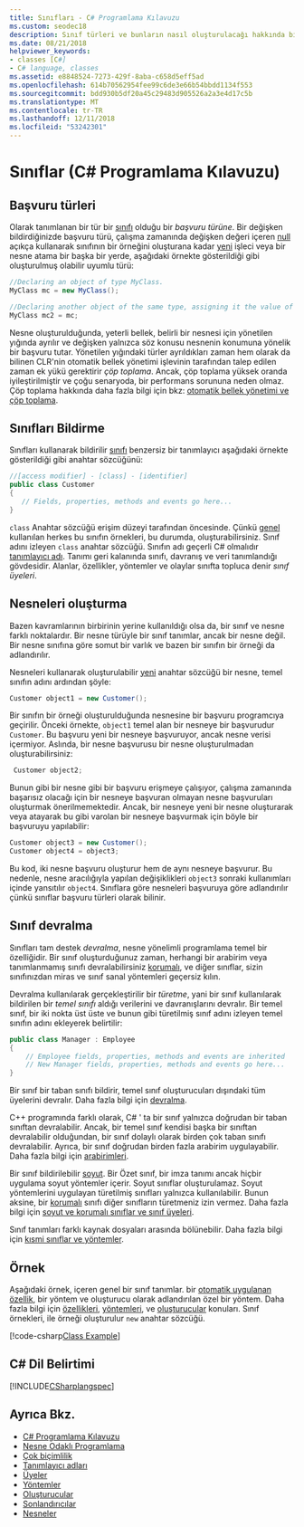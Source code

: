 ```yaml
---
title: Sınıfları - C# Programlama Kılavuzu
ms.custom: seodec18
description: Sınıf türleri ve bunların nasıl oluşturulacağı hakkında bilgi edinin
ms.date: 08/21/2018
helpviewer_keywords:
- classes [C#]
- C# language, classes
ms.assetid: e8848524-7273-429f-8aba-c658d5eff5ad
ms.openlocfilehash: 614b70562954fee99c6de3e66b54bbdd1134f553
ms.sourcegitcommit: bdd930b5df20a45c29483d905526a2a3e4d17c5b
ms.translationtype: MT
ms.contentlocale: tr-TR
ms.lasthandoff: 12/11/2018
ms.locfileid: "53242301"
---
```

# <a name="classes-c-programming-guide"></a>Sınıflar (C# Programlama Kılavuzu)

## <a name="reference-types"></a>Başvuru türleri  
Olarak tanımlanan bir tür bir [sınıfı](../../../csharp/language-reference/keywords/class.md) olduğu bir *başvuru türüne*. Bir değişken bildirdiğinizde başvuru türü, çalışma zamanında değişken değeri içeren [null](../../../csharp/language-reference/keywords/null.md) açıkça kullanarak sınıfının bir örneğini oluşturana kadar [yeni](../../../csharp/language-reference/keywords/new.md) işleci veya bir nesne atama bir başka bir yerde, aşağıdaki örnekte gösterildiği gibi oluşturulmuş olabilir uyumlu türü:

```csharp
//Declaring an object of type MyClass.
MyClass mc = new MyClass();

//Declaring another object of the same type, assigning it the value of the first object.
MyClass mc2 = mc;
```

Nesne oluşturulduğunda, yeterli bellek, belirli bir nesnesi için yönetilen yığında ayrılır ve değişken yalnızca söz konusu nesnenin konumuna yönelik bir başvuru tutar. Yönetilen yığındaki türler ayrıldıkları zaman hem olarak da bilinen CLR'nin otomatik bellek yönetimi işlevinin tarafından talep edilen zaman ek yükü gerektirir *çöp toplama*. Ancak, çöp toplama yüksek oranda iyileştirilmiştir ve çoğu senaryoda, bir performans sorununa neden olmaz. Çöp toplama hakkında daha fazla bilgi için bkz: [otomatik bellek yönetimi ve çöp toplama](../../../standard/garbage-collection/gc.md).  
  
## <a name="declaring-classes"></a>Sınıfları Bildirme

 Sınıfları kullanarak bildirilir [sınıfı](../../../csharp/language-reference/keywords/class.md) benzersiz bir tanımlayıcı aşağıdaki örnekte gösterildiği gibi anahtar sözcüğünü:

 ```csharp
//[access modifier] - [class] - [identifier]
 public class Customer
 {
    // Fields, properties, methods and events go here...
 }
```

 `class` Anahtar sözcüğü erişim düzeyi tarafından öncesinde. Çünkü [genel](../../language-reference/keywords/public.md) kullanılan herkes bu sınıfın örnekleri, bu durumda, oluşturabilirsiniz. Sınıf adını izleyen `class` anahtar sözcüğü. Sınıfın adı geçerli C# olmalıdır [tanımlayıcı adı](../inside-a-program/identifier-names.md). Tanımı geri kalanında sınıfı, davranış ve veri tanımlandığı gövdesidir. Alanlar, özellikler, yöntemler ve olaylar sınıfta topluca denir *sınıf üyeleri*.  
  
## <a name="creating-objects"></a>Nesneleri oluşturma

Bazen kavramlarının birbirinin yerine kullanıldığı olsa da, bir sınıf ve nesne farklı noktalardır. Bir nesne türüyle bir sınıf tanımlar, ancak bir nesne değil. Bir nesne sınıfına göre somut bir varlık ve bazen bir sınıfın bir örneği da adlandırılır.  
  
 Nesneleri kullanarak oluşturulabilir [yeni](../../language-reference/keywords/new.md) anahtar sözcüğü bir nesne, temel sınıfın adını ardından şöyle:  

 ```csharp
 Customer object1 = new Customer();
 ```

 Bir sınıfın bir örneği oluşturulduğunda nesnesine bir başvuru programcıya geçirilir. Önceki örnekte, `object1` temel alan bir nesneye bir başvurudur `Customer`. Bu başvuru yeni bir nesneye başvuruyor, ancak nesne verisi içermiyor. Aslında, bir nesne başvurusu bir nesne oluşturulmadan oluşturabilirsiniz:  
 
```csharp
 Customer object2;
```
 
 Bunun gibi bir nesne gibi bir başvuru erişmeye çalışıyor, çalışma zamanında başarısız olacağı için bir nesneye başvuran olmayan nesne başvuruları oluşturmak önerilmemektedir. Ancak, bir nesneye yeni bir nesne oluşturarak veya atayarak bu gibi varolan bir nesneye başvurmak için böyle bir başvuruyu yapılabilir:  

 ```csharp
 Customer object3 = new Customer();
 Customer object4 = object3;
```
  
 Bu kod, iki nesne başvuru oluşturur hem de aynı nesneye başvurur. Bu nedenle, nesne aracılığıyla yapılan değişiklikleri `object3` sonraki kullanımları içinde yansıtılır `object4`. Sınıflara göre nesneleri başvuruya göre adlandırılır çünkü sınıflar başvuru türleri olarak bilinir.  
  
## <a name="class-inheritance"></a>Sınıf devralma  

Sınıfları tam destek *devralma*, nesne yönelimli programlama temel bir özelliğidir. Bir sınıf oluşturduğunuz zaman, herhangi bir arabirim veya tanımlanmamış sınıfı devralabilirsiniz [korumalı](../../../csharp/language-reference/keywords/sealed.md), ve diğer sınıflar, sizin sınıfınızdan miras ve sınıf sanal yöntemleri geçersiz kılın.

Devralma kullanılarak gerçekleştirilir bir *türetme*, yani bir sınıf kullanılarak bildirilen bir *temel sınıfı* aldığı verilerini ve davranışlarını devralır. Bir temel sınıf, bir iki nokta üst üste ve bunun gibi türetilmiş sınıf adını izleyen temel sınıfın adını ekleyerek belirtilir:  

 ```csharp
 public class Manager : Employee
 {
     // Employee fields, properties, methods and events are inherited
     // New Manager fields, properties, methods and events go here...
 }
 ```

Bir sınıf bir taban sınıfı bildirir, temel sınıf oluşturucuları dışındaki tüm üyelerini devralır. Daha fazla bilgi için [devralma](inheritance.md).
  
C++ programında farklı olarak, C# ' ta bir sınıf yalnızca doğrudan bir taban sınıftan devralabilir. Ancak, bir temel sınıf kendisi başka bir sınıftan devralabilir olduğundan, bir sınıf dolaylı olarak birden çok taban sınıfı devralabilir. Ayrıca, bir sınıf doğrudan birden fazla arabirim uygulayabilir. Daha fazla bilgi için [arabirimleri](../interfaces/index.md).  
  
Bir sınıf bildirilebilir [soyut](../../language-reference/keywords/abstract.md). Bir Özet sınıf, bir imza tanımı ancak hiçbir uygulama soyut yöntemler içerir. Soyut sınıflar oluşturulamaz. Soyut yöntemlerini uygulayan türetilmiş sınıfları yalnızca kullanılabilir. Bunun aksine, bir [korumalı](../../language-reference/keywords/sealed.md) sınıfı diğer sınıfların türetmeniz izin vermez. Daha fazla bilgi için [soyut ve korumalı sınıflar ve sınıf üyeleri](abstract-and-sealed-classes-and-class-members.md).  
  
Sınıf tanımları farklı kaynak dosyaları arasında bölünebilir. Daha fazla bilgi için [kısmi sınıflar ve yöntemler](partial-classes-and-methods.md).  
  
## <a name="example"></a>Örnek

Aşağıdaki örnek, içeren genel bir sınıf tanımlar. bir [otomatik uygulanan özellik](auto-implemented-properties.md), bir yöntem ve oluşturucu olarak adlandırılan özel bir yöntem. Daha fazla bilgi için [özellikleri](properties.md), [yöntemleri](methods.md), ve [oluşturucular](constructors.md) konuları. Sınıf örnekleri, ile örneği oluşturulur `new` anahtar sözcüğü.  
  
[!code-csharp[Class Example](~/samples/snippets/csharp/programming-guide/classes-and-structs/class-example.cs)] 
  
## <a name="c-language-specification"></a>C# Dil Belirtimi

[!INCLUDE[CSharplangspec](~/includes/csharplangspec-md.md)]  
  
## <a name="see-also"></a>Ayrıca Bkz.

- [C# Programlama Kılavuzu](../index.md)
- [Nesne Odaklı Programlama](../concepts/object-oriented-programming.md)
- [Çok biçimlilik](polymorphism.md)
- [Tanımlayıcı adları](../inside-a-program/identifier-names.md)
- [Üyeler](members.md)
- [Yöntemler](methods.md)
- [Oluşturucular](constructors.md)
- [Sonlandırıcılar](destructors.md)
- [Nesneler](objects.md)
